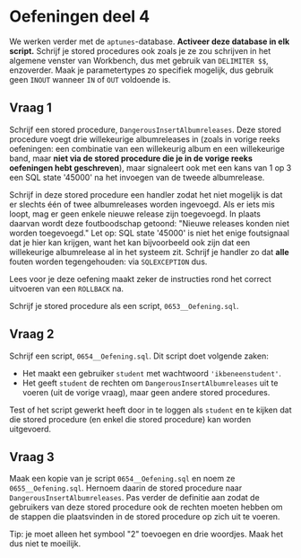 # Oefeningen deel 4

We werken verder met de `aptunes`-database. **Activeer deze database in elk script.** Schrijf je stored procedures ook zoals je ze zou schrijven in het algemene venster van Workbench, dus met gebruik van `DELIMITER $$`, enzoverder. Maak je parametertypes zo specifiek mogelijk, dus gebruik geen `INOUT` wanneer `IN` of `OUT` voldoende is.

## Vraag 1

Schrijf een stored procedure, `DangerousInsertAlbumreleases`. Deze stored procedure voegt drie willekeurige albumreleases in \(zoals in vorige reeks oefeningen: een combinatie van een willekeurig album en een willekeurige band, maar **niet via de stored procedure die je in de vorige reeks oefeningen hebt geschreven**\), maar signaleert ook met een kans van 1 op 3 een SQL state '45000' na het invoegen van de tweede albumrelease.

Schrijf in deze stored procedure een handler zodat het niet mogelijk is dat er slechts één of twee albumreleases worden ingevoegd. Als er iets mis loopt, mag er geen enkele nieuwe release zijn toegevoegd. In plaats daarvan wordt deze foutboodschap getoond: "Nieuwe releases konden niet worden toegevoegd." Let op: SQL state '45000' is niet het enige foutsignaal dat je hier kan krijgen, want het kan bijvoorbeeld ook zijn dat een willekeurige albumrelease al in het systeem zit. Schrijf je handler zo dat **alle** fouten worden tegengehouden: via `SQLEXCEPTION` dus.

Lees voor je deze oefening maakt zeker de instructies rond het correct uitvoeren van een `ROLLBACK` na.

Schrijf je stored procedure als een script, `0653__Oefening.sql`.

## Vraag 2

Schrijf een script, `0654__Oefening.sql`. Dit script doet volgende zaken:

* Het maakt een gebruiker `student` met wachtwoord `'ikbeneenstudent'`.
* Het geeft `student` de rechten om `DangerousInsertAlbumreleases` uit te voeren \(uit de vorige vraag\), maar geen andere stored procedures.

Test of het script gewerkt heeft door in te loggen als `student` en te kijken dat die stored procedure \(en enkel die stored procedure\) kan worden uitgevoerd.

## Vraag 3

Maak een kopie van je script `0654__Oefening.sql` en noem ze `0655__Oefening.sql`. Hernoem daarin de stored procedure naar `DangerousInsertAlbumreleases`. Pas verder de definitie aan zodat de gebruikers van deze stored procedure ook de rechten moeten hebben om de stappen die plaatsvinden in de stored procedure op zich uit te voeren.

Tip: je moet alleen het symbool "2" toevoegen en drie woordjes. Maak het dus niet te moeilijk.

